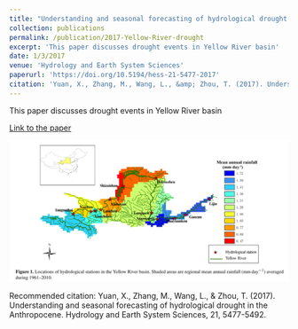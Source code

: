 ```yaml
---
title: "Understanding and seasonal forecasting of hydrological drought in the Anthropocene"
collection: publications
permalink: /publication/2017-Yellow-River-drought
excerpt: 'This paper discusses drought events in Yellow River basin'
date: 1/3/2017
venue: 'Hydrology and Earth System Sciences'
paperurl: 'https://doi.org/10.5194/hess-21-5477-2017'
citation: 'Yuan, X., Zhang, M., Wang, L., &amp; Zhou, T. (2017). Understanding and seasonal forecasting of hydrological drought in the Anthropocene. Hydrology and Earth System Sciences, 21, 5477-5492.'
---
```

This paper discusses drought events in Yellow River basin

[Link to the paper](https://doi.org/10.5194/hess-21-5477-2017)

![image](../images/papers/2017-Yellow-River-drought.png)

Recommended citation: Yuan, X., Zhang, M., Wang, L., & Zhou, T. (2017). Understanding and seasonal forecasting of hydrological drought in the Anthropocene. Hydrology and Earth System Sciences, 21, 5477-5492.